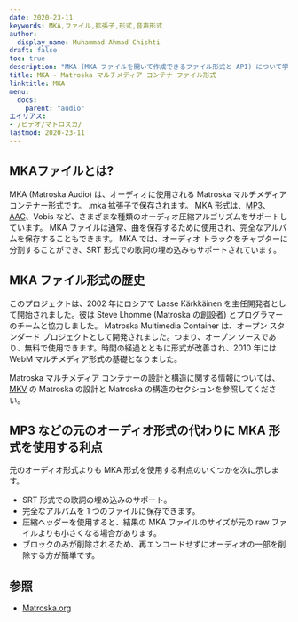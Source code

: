 ```yaml
---
date: 2020-23-11
keywords: MKA,ファイル,拡張子,形式,音声形式
author:
  display_name: Muhammad Ahmad Chishti
draft: false
toc: true
description: "MKA (MKA ファイルを開いて作成できるファイル形式と API) について学びます。"
title: MKA - Matroska マルチメディア コンテナ ファイル形式
linktitle: MKA
menu:
  docs:
    parent: "audio"
エイリアス:
- /ビデオ/マトロスカ/
lastmod: 2020-23-11
---
```


## MKAファイルとは? ##

MKA (Matroska Audio) は、オーディオに使用される Matroska マルチメディア コンテナー形式です。 .mka 拡張子で保存されます。 MKA 形式は、[MP3](/audio/mp3/)、[AAC](/audio/aac/)、Vobis など、さまざまな種類のオーディオ圧縮アルゴリズムをサポートしています。 MKA ファイルは通常、曲を保存するために使用され、完全なアルバムを保存することもできます。 MKA では、オーディオ トラックをチャプターに分割することができ、SRT 形式での歌詞の埋め込みもサポートされています。

## MKA ファイル形式の歴史

このプロジェクトは、2002 年にロシアで Lasse Kärkkäinen を主任開発者として開始されました。彼は Steve Lhomme (Matroska の創設者) とプログラマーのチームと協力しました。 Matroska Multimedia Container は、オープン スタンダード プロジェクトとして開発されました。つまり、オープン ソースであり、無料で使用できます。時間の経過とともに形式が改善され、2010 年には WebM マルチメディア形式の基礎となりました。

Matroska マルチメディア コンテナーの設計と構造に関する情報については、[MKV](/video/mkv/) の Matroska の設計と Matroska の構造のセクションを参照してください。

## MP3 などの元のオーディオ形式の代わりに MKA 形式を使用する利点 ##

元のオーディオ形式よりも MKA 形式を使用する利点のいくつかを次に示します。

- SRT 形式での歌詞の埋め込みのサポート。
- 完全なアルバムを 1 つのファイルに保存できます。
- 圧縮ヘッダーを使用すると、結果の MKA ファイルのサイズが元の raw ファイルよりも小さくなる場合があります。
- ブロックのみが削除されるため、再エンコードせずにオーディオの一部を削除する方が簡単です。

## 参照 ##

- [Matroska.org](https://www.matroska.org/)

